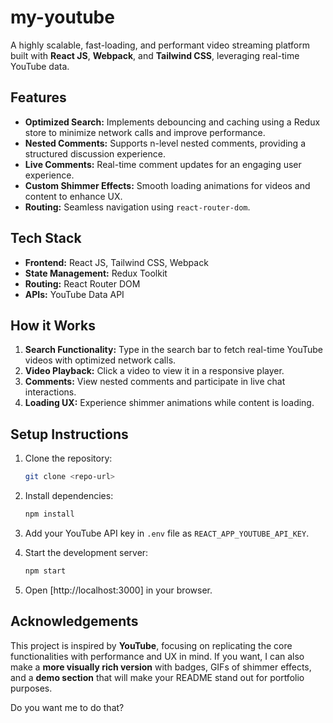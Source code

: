 # my-youtube

A highly scalable, fast-loading, and performant video streaming platform built with **React JS**, **Webpack**, and **Tailwind CSS**, leveraging real-time YouTube data.

## Features

- **Optimized Search:** Implements debouncing and caching using a Redux store to minimize network calls and improve performance.
- **Nested Comments:** Supports n-level nested comments, providing a structured discussion experience.
- **Live Comments:** Real-time comment updates for an engaging user experience.
- **Custom Shimmer Effects:** Smooth loading animations for videos and content to enhance UX.
- **Routing:** Seamless navigation using `react-router-dom`.

## Tech Stack

- **Frontend:** React JS, Tailwind CSS, Webpack
- **State Management:** Redux Toolkit
- **Routing:** React Router DOM
- **APIs:** YouTube Data API

## How it Works

1. **Search Functionality:** Type in the search bar to fetch real-time YouTube videos with optimized network calls.
2. **Video Playback:** Click a video to view it in a responsive player.
3. **Comments:** View nested comments and participate in live chat interactions.
4. **Loading UX:** Experience shimmer animations while content is loading.

## Setup Instructions

1. Clone the repository:
   ```bash
   git clone <repo-url>
   ```
2. Install dependencies:

   ```bash
   npm install
   ```

3. Add your YouTube API key in `.env` file as `REACT_APP_YOUTUBE_API_KEY`.
4. Start the development server:

   ```bash
   npm start
   ```

5. Open [http://localhost:3000] in your browser.

## Acknowledgements

This project is inspired by **YouTube**, focusing on replicating the core functionalities with performance and UX in mind.
If you want, I can also make a **more visually rich version** with badges, GIFs of shimmer effects, and a **demo section** that will make your README stand out for portfolio purposes.

Do you want me to do that?
